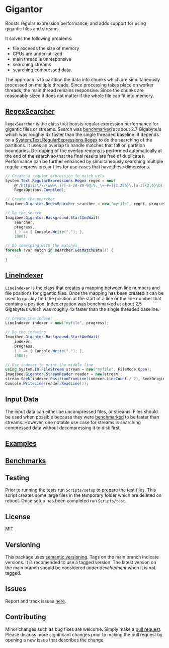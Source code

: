 # Gigantor
Boosts regular expression performance, and adds support for using gigantic files and streams

It solves the following problems:
* file exceeds the size of memory
* CPUs are under-utilized
* main thread is unresponsive
* searching streams
* searching compressed data

The approach is to partition the data into chunks which are simultaneously processed on multiple threads.  Since processing takes place on worker threads, the main thread  remains responsive.  Since the chunks are reasonably sized it does not matter if the whole file can fit into memory.

## [RegexSearcher](https://github.com/imagibee/Gigantor/blob/main/Gigantor/RegexSearcher.cs)
`RegexSearcher` is the class that boosts regular expression performance for gigantic files or streams.  Search was [benchmarked](https://github.com/imagibee/Gigantor/blob/main/Docs/Benchmarks.md#search-vs-buffer-size) at about 2.7 Gigabyte/s which was roughly 4x faster than the single threaded baseline.  It depends on a [System.Text.RegularExpressions.Regex](https://learn.microsoft.com/en-us/dotnet/api/system.text.regularexpressions.regex?view=net-7.0) to do the searching of the partitions.  It uses an overlap to handle matches that fall on partition boundaries.  De-duping of the overlap regions is performed automatically at the end of the search so that the final results are free of duplicates.  Performance can be further enhanced by simultaneously searching multiple regular expressions or files for use cases that have these dimensions.

```csharp
// Create a regular expression to match urls
System.Text.RegularExpressions.Regex regex = new(
    @"/https?:\/\/(www\.)?[-a-zA-Z0-9@:%._\+~#=]{2,256}\.[a-z]{2,6}\b([-a-zA-Z0-9@:%_\+.~#()?&//=]*)/",
    RegexOptions.Compiled);

// Create the searcher
Imagibee.Gigantor.RegexSearcher searcher = new("myfile", regex, progress);

// Do the search
Imagibee.Gigantor.Background.StartAndWait(
    searcher,
    progress,
    (_) => { Console.Write("."); },
    1000);

// Do something with the matches
foreach (var match in searcher.GetMatchData()) {
    ...
}

```

## [LineIndexer](https://github.com/imagibee/Gigantor/blob/main/Gigantor/LineIndexer.cs)
`LineIndexer` is the class that creates a mapping between line numbers and file positions for gigantic files.  Once the mapping has been created it can be used to quickly find the position at the start of a line or the line number that contains a position.  Index creation was [benchmarked](https://github.com/imagibee/Gigantor/blob/main/Docs/Benchmarks.md#indexing-vs-buffer-size) at about 2.5 Gigabyte/s which was roughly 4x faster than the single threaded baseline.

```csharp
// Create the indexer
LineIndexer indexer = new("myfile", progress);

// Do the indexing
Imagibee.Gigantor.Background.StartAndWait(
    indexer,
    progress,
    (_) => { Console.Write("."); },
    1000);

// Use indexer to print the middle line
using System.IO.FileStream stream = new("myfile", FileMode.Open);
Imagibee.Gigantor.StreamReader reader = new(stream);
stream.Seek(indexer.PositionFromLine(indexer.LineCount / 2), SeekOrigin.Begin);
Console.WriteLine(reader.ReadLine());

```

## Input Data
The input data can either be uncompressed files, or streams.  Files should be used when possible because they were [benchmarked](https://github.com/imagibee/Gigantor/blob/main/Docs/Benchmarks.md#search-vs-buffer-size) to be faster than streams.  However, one notable use case for streams is searching compressed data without decompressing it to disk first.

## [Examples](https://github.com/imagibee/Gigantor/blob/main/Docs/Examples.md)

## [Benchmarks](https://github.com/imagibee/Gigantor/blob/main/Docs/Benchmarks.md)

## Testing
Prior to running the tests run `Scripts/setup` to prepare the test files.  This script creates some large files in the temporary folder which are deleted on reboot.  Once setup has been completed run `Scripts/test`.

## License
[MIT](https://raw.githubusercontent.com/imagibee/Gigantor/main/LICENSE)

## Versioning
This package uses [semantic versioning](https://en.wikipedia.org/wiki/Software_versioning#Semantic_versioning).  Tags on the main branch indicate versions.  It is recomended to use a tagged version.  The latest version on the main branch should be considered _under development_ when it is not tagged.

## Issues
Report and track issues [here](https://github.com/imagibee/Gigantor/issues).

## Contributing
Minor changes such as bug fixes are welcome.  Simply make a [pull request](https://opensource.com/article/19/7/create-pull-request-github).  Please discuss more significant changes prior to making the pull request by opening a new issue that describes the change.
